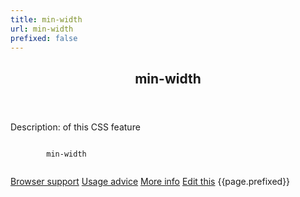 ```yaml
---
title: min-width
url: min-width
prefixed: false
---
```


<article id="min-width" class="feature prefix-{{page.prefixed}}">
	<header class="feature__header">
		<h2>min-width</h2>
	</header>
	<p class="feature__description">
		Description: of this CSS feature
	</p>
	<pre class="feature__code"><code>
		min-width
	</code></pre>
	<footer class="feature__footer">
		<a href="http://caniuse.com/min-width">Browser support</a> 
		<a href="http://html5please.com/#min-width">Usage advice</a> 
		<a href="http://www.css3files.com/min-width">More info</a> 
		<a href="https://github.com/davidhund/shouldiprefix/blob/master/_posts/{{page.date | date: "%Y-%m-%d"}}-{{page.title}}.md">Edit this</a> 
		<span class="feature__prefix">{{page.prefixed}}</span>
	</footer>
</article>
